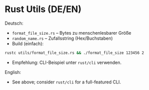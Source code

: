 # Rust Utils (DE/EN)

Deutsch:
- `format_file_size.rs` – Bytes zu menschenlesbarer Größe
- `random_name.rs` – Zufallsstring (Hex/Buchstaben)
- Build (einfach):
```bash
rustc utils/format_file_size.rs && ./format_file_size 123456 2
```
- Empfehlung: CLI-Beispiel unter `rust/cli` verwenden.

English:
- See above; consider `rust/cli` for a full-featured CLI.
